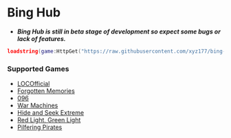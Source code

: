 # Bing Hub

- ***Bing Hub is still in beta stage of development so expect some bugs or lack of features.***

```lua
loadstring(game:HttpGet("https://raw.githubusercontent.com/xyz177/bing-hub/main/Loader.lua"))()
```

### Supported Games
- [LOCOfficial](https://www.roblox.com/games/8571687919/)
- [Forgotten Memories](https://www.roblox.com/games/8482713490/)
- [096](https://www.roblox.com/games/12017032683/)
- [War Machines](https://www.roblox.com/games/12828227139/)
- [Hide and Seek Extreme](https://www.roblox.com/games/205224386/)
- [Red Light, Green Light](https://www.roblox.com/games/7540891731/)
- [Pilfering Pirates](https://www.roblox.com/games/6104994594/)
